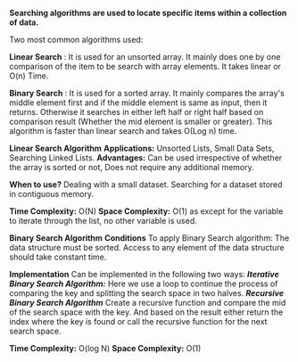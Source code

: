 **Searching algorithms are used to locate specific items within a collection of data.**

Two most common algorithms used:

**Linear Search** : It is used for an unsorted array. It mainly does one by one comparison of the item to be search with array elements. It takes linear or O(n) Time.

**Binary Search** : It is used for a sorted array. It mainly compares the array's middle element first and if the middle element is same as input, then it returns. Otherwise it searches in either left half or right half based on comparison result (Whether the mid element is smaller or greater). This algorithm is faster than linear search and takes O(Log n) time.

**Linear Search Algorithm**
**Applications:** Unsorted Lists, Small Data Sets, Searching Linked Lists.
**Advantages:** Can be used irrespective of whether the array is sorted or not, Does not require any additional memory.

**When to use?** Dealing with a small dataset. Searching for a dataset stored in contiguous memory.

**Time Complexity:** O(N)
**Space Complexity:** O(1) as except for the variable to iterate through the list, no other variable is used. 


**Binary Search Algorithm**
**Conditions**
To apply Binary Search algorithm:
  The data structure must be sorted.
  Access to any element of the data structure should take constant time.

**Implementation**
Can be implemented in the following two ways:
  _**Iterative Binary Search Algorithm:**_ Here we use a loop to continue the process of comparing the key and splitting the search space in two halves.
  _**Recursive Binary Search Algorithm**_ Create a recursive function and compare the mid of the search space with the key. And based on the result either return the index where the key is found or call the recursive function for the next search space.

**Time Complexity:** O(log N)
**Space Complexity:** O(1)

